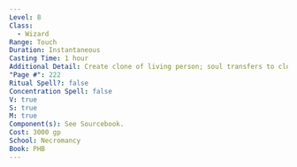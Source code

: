 ```yaml
---
Level: 8
Class:
  - Wizard
Range: Touch
Duration: Instantaneous
Casting Time: 1 hour
Additional Detail: Create clone of living person; soul transfers to clone if original dies.
"Page #": 222
Ritual Spell?: false
Concentration Spell: false
V: true
S: true
M: true
Component(s): See Sourcebook.
Cost: 3000 gp
School: Necromancy
Book: PHB
---
```

